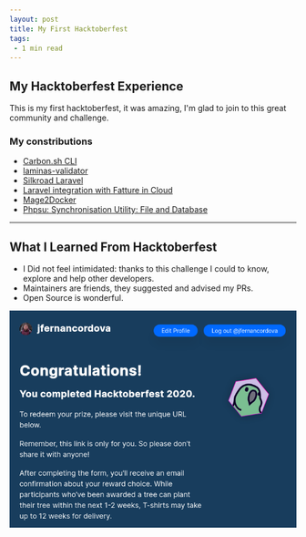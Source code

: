 ```yaml
---
layout: post
title: My First Hacktoberfest
tags:
 - 1 min read
---
```


## My Hacktoberfest Experience

This is my first hacktoberfest, it was amazing, I'm glad to join to this great community and challenge. 

### My constributions

* [Carbon.sh CLI](https://github.com/CapitanFindusFI/carbonsh-cli/pull/3)
* [laminas-validator](https://github.com/laminas/laminas-validator/pull/75)
* [Silkroad Laravel](https://github.com/Devsome/silkroad-laravel/pull/73)
* [Laravel integration with Fatture in Cloud](https://github.com/offline-agency/laravel-fatture-in-cloud/pull/26)
* [Mage2Docker](https://github.com/graycoreio/mage2docker/pull/12)
* [Phpsu: Synchronisation Utility: File and Database](https://github.com/phpsu/phpsu/pull/167)

---

## What I Learned From Hacktoberfest

* I Did not feel intimidated: thanks to this challenge I could to know, explore and help other developers.
* Maintainers are friends, they suggested and advised my PRs.
* Open Source is wonderful.

<img src="../assets/images/hacktoberfest.png" alt="Hacktoberfest" style="
  display: block;
  margin-left: auto;
  margin-right: auto;
  width: 100%;
  height: 10%;"
/>